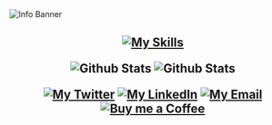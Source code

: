 <picture>
  <source media="(prefers-color-scheme: dark)" srcset="https://github.com/user-attachments/assets/aca39cd2-1c8e-4b62-9cef-e66779ca019f">
  <img alt="Info Banner" src="https://github.com/user-attachments/assets/c71a1466-dc92-40f6-bca3-4a7258d43ff8">
</picture>

<h2 align="center" />
  
[![My Skills](https://skillicons.dev/icons?i=cpp,go,ts,react,next,svelte,tailwind,vite,nodejs,postgres,mongodb,docker,git,python,fastapi,redis&perline=8)](https://yagnik.me)

<picture>
  <source media="(prefers-color-scheme: dark)" srcset="https://github-readme-stats.vercel.app/api?username=yagnik-patel-47&theme=github_dark_dimmed&hide_border=true&count_private=true&hide=issues%2Ccontribs&rank_icon=github">
  <img alt="Github Stats" src="https://github-readme-stats.vercel.app/api?username=yagnik-patel-47&theme=swift&hide_border=true&count_private=true&hide=issues,contrib&rank_icon=githubs">
</picture>
<picture>
  <source media="(prefers-color-scheme: dark)" srcset="https://github-readme-stats.vercel.app/api/top-langs/?username=yagnik-patel-47&&theme=github_dark_dimmed&hide_border=true&hide_progress=true&hide=javascript&layout=compact">
  <img alt="Github Stats" src="https://github-readme-stats.vercel.app/api/top-langs/?username=yagnik-patel-47&theme=swift&hide_border=true&hide_progress=true&hide=javascript&layout=compact">
</picture>

[![My Twitter](https://img.shields.io/badge/yagnik__pt-000?style=for-the-badge&logo=x&logoColor=white)](https://twitter.com/yagnik_pt)
[![My LinkedIn](https://img.shields.io/badge/yagnikpt-0A66C2?style=for-the-badge&logo=linkedin&logoColor=white)](https://linkedin.com/in/yagnikpt)
[![My Email](https://img.shields.io/badge/hello@yagnik.me-dc2626?logo=gmail&style=for-the-badge&logoColor=white)](mailto:hello@yagnik.me)
[![Buy me a Coffee](https://img.shields.io/badge/buy_me_a_coffee-FFDD00?style=for-the-badge&logo=buymeacoffee&logoColor=black)](https://buymeacoffee.com/yagnik)
